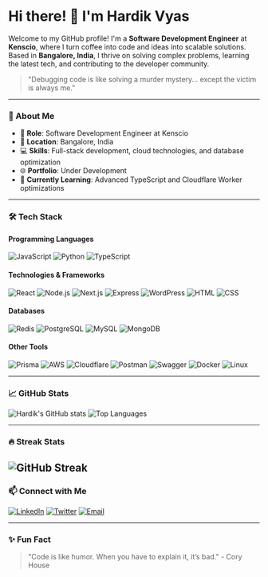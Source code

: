 # Hi there! 👋 I'm Hardik Vyas

Welcome to my GitHub profile! I'm a **Software Development Engineer** at **Kenscio**, where I turn coffee into code and ideas into scalable solutions. Based in **Bangalore, India**, I thrive on solving complex problems, learning the latest tech, and contributing to the developer community.

> "Debugging code is like solving a murder mystery... except the victim is always me."
---

### 🚀 About Me
- 🌟 **Role**: Software Development Engineer at Kenscio
- 📍 **Location**: Bangalore, India
- 💻 **Skills**: Full-stack development, cloud technologies, and database optimization
- 🌐 **Portfolio**: Under Development
- 🌱 **Currently Learning**: Advanced TypeScript and Cloudflare Worker optimizations

---

### 🛠️ Tech Stack
#### Programming Languages
![JavaScript](https://img.shields.io/badge/-JavaScript-F7DF1E?logo=javascript&logoColor=black&style=for-the-badge)
![Python](https://img.shields.io/badge/-Python-3776AB?logo=python&logoColor=white&style=for-the-badge)
![TypeScript](https://img.shields.io/badge/-TypeScript-3178C6?logo=typescript&logoColor=white&style=for-the-badge)

#### Technologies & Frameworks
![React](https://img.shields.io/badge/-React-61DAFB?logo=react&logoColor=black&style=for-the-badge)
![Node.js](https://img.shields.io/badge/-Node.js-339933?logo=node.js&logoColor=white&style=for-the-badge)
![Next.js](https://img.shields.io/badge/-Next.js-000000?logo=next.js&logoColor=white&style=for-the-badge)
![Express](https://img.shields.io/badge/-Express-000000?logo=express&logoColor=white&style=for-the-badge)
![WordPress](https://img.shields.io/badge/-WordPress-21759B?logo=wordpress&logoColor=white&style=for-the-badge)
![HTML](https://img.shields.io/badge/-HTML-E34F26?logo=html5&logoColor=white&style=for-the-badge)
![CSS](https://img.shields.io/badge/-CSS-1572B6?logo=css3&logoColor=white&style=for-the-badge)

#### Databases
![Redis](https://img.shields.io/badge/-Redis-DC382D?logo=redis&logoColor=white&style=for-the-badge)
![PostgreSQL](https://img.shields.io/badge/-PostgreSQL-4169E1?logo=postgresql&logoColor=white&style=for-the-badge)
![MySQL](https://img.shields.io/badge/-MySQL-4479A1?logo=mysql&logoColor=white&style=for-the-badge)
![MongoDB](https://img.shields.io/badge/-MongoDB-47A248?logo=mongodb&logoColor=white&style=for-the-badge)

#### Other Tools
![Prisma](https://img.shields.io/badge/-Prisma-2D3748?logo=prisma&logoColor=white&style=for-the-badge)
![AWS](https://img.shields.io/badge/-AWS-232F3E?logo=amazon-aws&logoColor=white&style=for-the-badge)
![Cloudflare](https://img.shields.io/badge/-Cloudflare-F38020?logo=cloudflare&logoColor=white&style=for-the-badge)
![Postman](https://img.shields.io/badge/-Postman-FF6C37?logo=postman&logoColor=white&style=for-the-badge)
![Swagger](https://img.shields.io/badge/-Swagger-85EA2D?logo=swagger&logoColor=black&style=for-the-badge)
![Docker](https://img.shields.io/badge/-Docker-2496ED?logo=docker&logoColor=white&style=for-the-badge)
![Linux](https://img.shields.io/badge/-Linux-FCC624?logo=linux&logoColor=black&style=for-the-badge)

---

### 📈 GitHub Stats
![Hardik's GitHub stats](https://github-readme-stats.vercel.app/api?username=hardikvyazz&show_icons=true&theme=radical)
![Top Languages](https://github-readme-stats.vercel.app/api/top-langs/?username=hardikvyazz&layout=compact&theme=radical)

---

### 🔥 Streak Stats
![GitHub Streak](https://github-readme-streak-stats.herokuapp.com/?user=hardikvyazz&theme=radical)
---

### 📫 Connect with Me
[![LinkedIn](https://img.shields.io/badge/-LinkedIn-0077B5?logo=linkedin&logoColor=white&style=for-the-badge)](https://www.linkedin.com/in/hardikvyaz/)
[![Twitter](https://img.shields.io/badge/-Twitter-1DA1F2?logo=twitter&logoColor=white&style=for-the-badge)](https://twitter.com/Hardikvyaz)
[![Email](https://img.shields.io/badge/-Email-D14836?logo=gmail&logoColor=white&style=for-the-badge)](mailto:hardikvyas.dev@gmail.com)

---

### ✨ Fun Fact
> "Code is like humor. When you have to explain it, it’s bad." - Cory House

